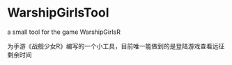 # WarshipGirlsTool
a small tool for the game WarshipGirlsR

为手游《战舰少女R》编写的一个小工具，目前唯一能做到的是登陆游戏查看远征剩余时间
